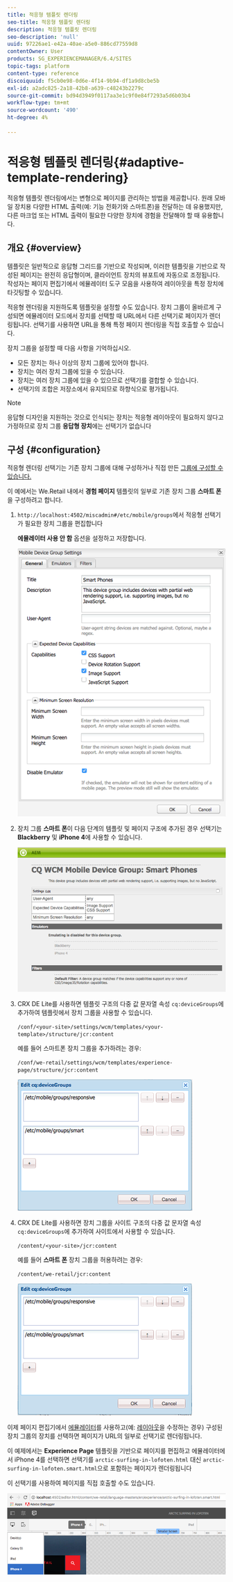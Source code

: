 ```yaml
---
title: 적응형 템플릿 렌더링
seo-title: 적응형 템플릿 렌더링
description: 적응형 템플릿 렌더링
seo-description: 'null'
uuid: 97226ae1-e42a-40ae-a5e0-886cd77559d8
contentOwner: User
products: SG_EXPERIENCEMANAGER/6.4/SITES
topic-tags: platform
content-type: reference
discoiquuid: f5cb0e98-0d6e-4f14-9b94-df1a9d8cbe5b
exl-id: a2adc825-2a18-42b8-a639-c48243b2279c
source-git-commit: bd94d3949f0117aa3e1c9f0e84f7293a5d6b03b4
workflow-type: tm+mt
source-wordcount: '490'
ht-degree: 4%

---
```


# 적응형 템플릿 렌더링{#adaptive-template-rendering}

적응형 템플릿 렌더링에서는 변형으로 페이지를 관리하는 방법을 제공합니다. 원래 모바일 장치용 다양한 HTML 출력(예: 기능 전화기와 스마트폰)을 전달하는 데 유용했지만, 다른 마크업 또는 HTML 출력이 필요한 다양한 장치에 경험을 전달해야 할 때 유용합니다.

## 개요 {#overview}

템플릿은 일반적으로 응답형 그리드를 기반으로 작성되며, 이러한 템플릿을 기반으로 작성된 페이지는 완전히 응답형이며, 클라이언트 장치의 뷰포트에 자동으로 조정됩니다. 작성자는 페이지 편집기에서 에뮬레이터 도구 모음을 사용하여 레이아웃을 특정 장치에 타깃팅할 수 있습니다.

적응형 렌더링을 지원하도록 템플릿을 설정할 수도 있습니다. 장치 그룹이 올바르게 구성되면 에뮬레이터 모드에서 장치를 선택할 때 URL에서 다른 선택기로 페이지가 렌더링됩니다. 선택기를 사용하면 URL을 통해 특정 페이지 렌더링을 직접 호출할 수 있습니다.

장치 그룹을 설정할 때 다음 사항을 기억하십시오.

* 모든 장치는 하나 이상의 장치 그룹에 있어야 합니다.
* 장치는 여러 장치 그룹에 있을 수 있습니다.
* 장치는 여러 장치 그룹에 있을 수 있으므로 선택기를 결합할 수 있습니다.
* 선택기의 조합은 저장소에서 유지되므로 하향식으로 평가됩니다.

>[!NOTE]
>
>응답형 디자인을 지원하는 것으로 인식되는 장치는 적응형 레이아웃이 필요하지 않다고 가정하므로 장치 그룹 **응답형 장치**&#x200B;에는 선택기가 없습니다

## 구성 {#configuration}

적응형 렌더링 선택기는 기존 장치 그룹에 대해 구성하거나 직접 만든 [그룹에 구성할 수 있습니다.](/help/sites-developing/mobile.md#device-groups)

이 예에서는 We.Retail 내에서 **경험 페이지** 템플릿의 일부로 기존 장치 그룹 **스마트 폰**&#x200B;을 구성하려고 합니다.

1. `http://localhost:4502/miscadmin#/etc/mobile/groups`에서 적응형 선택기가 필요한 장치 그룹을 편집합니다

   **에뮬레이터 사용 안 함** 옵션을 설정하고 저장합니다.

   ![chlimage_1-157](assets/chlimage_1-157.png)

1. 장치 그룹 **스마트 폰**&#x200B;이 다음 단계의 템플릿 및 페이지 구조에 추가된 경우 선택기는 **Blackberry** 및 **iPhone 4**&#x200B;에 사용할 수 있습니다.

   ![chlimage_1-158](assets/chlimage_1-158.png)

1. CRX DE Lite를 사용하면 템플릿 구조의 다중 값 문자열 속성 `cq:deviceGroups`에 추가하여 템플릿에서 장치 그룹을 사용할 수 있습니다.

   `/conf/<your-site>/settings/wcm/templates/<your-template>/structure/jcr:content`

   예를 들어 스마트폰 장치 그룹을 추가하려는 경우:

   `/conf/we-retail/settings/wcm/templates/experience-page/structure/jcr:content`

   ![chlimage_1-159](assets/chlimage_1-159.png)

1. CRX DE Lite를 사용하면 장치 그룹을 사이트 구조의 다중 값 문자열 속성 `cq:deviceGroups`에 추가하여 사이트에서 사용할 수 있습니다.

   `/content/<your-site>/jcr:content`

   예를 들어 **스마트 폰** 장치 그룹을 허용하려는 경우:

   `/content/we-retail/jcr:content`

   ![chlimage_1-160](assets/chlimage_1-160.png)

이제 페이지 편집기에서 [에뮬레이터](/help/sites-authoring/responsive-layout.md#layout-definitions-device-emulation-and-breakpoints)를 사용하고(예: [레이아웃](/help/sites-authoring/responsive-layout.md)을 수정하는 경우) 구성된 장치 그룹의 장치를 선택하면 페이지가 URL의 일부로 선택기로 렌더링됩니다.

이 예제에서는 **Experience Page** 템플릿을 기반으로 페이지를 편집하고 에뮬레이터에서 iPhone 4를 선택하면 선택기를 `arctic-surfing-in-lofoten.html` 대신 `arctic-surfing-in-lofoten.smart.html`으로 포함하는 페이지가 렌더링됩니다

이 선택기를 사용하여 페이지를 직접 호출할 수도 있습니다.

![chlimage_1-161](assets/chlimage_1-161.png)
